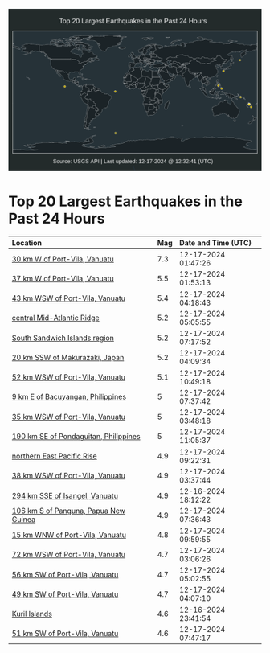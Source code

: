 ![Map](./map.png)

# Top 20 Largest Earthquakes in the Past 24 Hours

| Location | Mag | Date and Time (UTC) |
|:---|:---|:---|
| [30 km W of Port-Vila, Vanuatu](https://earthquake.usgs.gov/earthquakes/eventpage/us7000nzf3) | 7.3 | 12-17-2024 01:47:26 |
| [37 km W of Port-Vila, Vanuatu](https://earthquake.usgs.gov/earthquakes/eventpage/us7000nzf4) | 5.5 | 12-17-2024 01:53:13 |
| [43 km WSW of Port-Vila, Vanuatu](https://earthquake.usgs.gov/earthquakes/eventpage/us7000nzgb) | 5.4 | 12-17-2024 04:18:43 |
| [central Mid-Atlantic Ridge](https://earthquake.usgs.gov/earthquakes/eventpage/us7000nzgl) | 5.2 | 12-17-2024 05:05:55 |
| [South Sandwich Islands region](https://earthquake.usgs.gov/earthquakes/eventpage/us7000nzhh) | 5.2 | 12-17-2024 07:17:52 |
| [20 km SSW of Makurazaki, Japan](https://earthquake.usgs.gov/earthquakes/eventpage/us7000nzg7) | 5.2 | 12-17-2024 04:09:34 |
| [52 km WSW of Port-Vila, Vanuatu](https://earthquake.usgs.gov/earthquakes/eventpage/us7000nzig) | 5.1 | 12-17-2024 10:49:18 |
| [9 km E of Bacuyangan, Philippines](https://earthquake.usgs.gov/earthquakes/eventpage/us7000nzhl) | 5 | 12-17-2024 07:37:42 |
| [35 km WSW of Port-Vila, Vanuatu](https://earthquake.usgs.gov/earthquakes/eventpage/us7000nzg6) | 5 | 12-17-2024 03:48:18 |
| [190 km SE of Pondaguitan, Philippines](https://earthquake.usgs.gov/earthquakes/eventpage/us7000nzih) | 5 | 12-17-2024 11:05:37 |
| [northern East Pacific Rise](https://earthquake.usgs.gov/earthquakes/eventpage/us7000nzi3) | 4.9 | 12-17-2024 09:22:31 |
| [38 km WSW of Port-Vila, Vanuatu](https://earthquake.usgs.gov/earthquakes/eventpage/us7000nzg0) | 4.9 | 12-17-2024 03:37:44 |
| [294 km SSE of Isangel, Vanuatu](https://earthquake.usgs.gov/earthquakes/eventpage/us7000nzaq) | 4.9 | 12-16-2024 18:12:22 |
| [106 km S of Panguna, Papua New Guinea](https://earthquake.usgs.gov/earthquakes/eventpage/us7000nzhk) | 4.9 | 12-17-2024 07:36:43 |
| [15 km WNW of Port-Vila, Vanuatu](https://earthquake.usgs.gov/earthquakes/eventpage/us7000nzi7) | 4.8 | 12-17-2024 09:59:55 |
| [72 km WSW of Port-Vila, Vanuatu](https://earthquake.usgs.gov/earthquakes/eventpage/us7000nzfs) | 4.7 | 12-17-2024 03:06:26 |
| [56 km SW of Port-Vila, Vanuatu](https://earthquake.usgs.gov/earthquakes/eventpage/us7000nzgk) | 4.7 | 12-17-2024 05:02:55 |
| [49 km SW of Port-Vila, Vanuatu](https://earthquake.usgs.gov/earthquakes/eventpage/us7000nzg9) | 4.7 | 12-17-2024 04:07:10 |
| [Kuril Islands](https://earthquake.usgs.gov/earthquakes/eventpage/us7000nzee) | 4.6 | 12-16-2024 23:41:54 |
| [51 km SW of Port-Vila, Vanuatu](https://earthquake.usgs.gov/earthquakes/eventpage/us7000nzhp) | 4.6 | 12-17-2024 07:47:17 |
